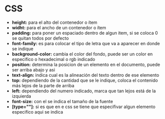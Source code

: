 # CSS
- __height:__ para el alto del contenedor o ítem
- __widht:__ para el ancho de un contenedor o ítem
- __padding:__ para poner un espaciado dentro de algun item, si se coloca 0 se quitan todos por defecto
- __font-family:__ es para colocar el tipo de letra que va a aparecer en donde se indique
- __background-color:__ cambia el color del fondo, puede ser un color en especifico o hexadecimal o rgb indicado
- __position:__ determina la posicion de un elemento en el documento, puede ser arriba abajo y asi
- __text-align:__ indica cual es la alineación del texto dentro de ese elemento
- __top:__ dependiendo de la cantidad que se le indique, coloca el contenido más lejos de la parte de arriba
- __left:__ dependiendo del numero indicado, marca que tan lejos está de la izquierda
- __font-size:__ con el se indica el tamaño de la fuente
- __[type=""]:__ si es que en e css se tiene que especifivar algun elemento especifico aqui se indica
